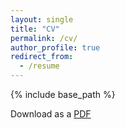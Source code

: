 ```yaml
---
layout: single
title: "CV"
permalink: /cv/
author_profile: true
redirect_from:
  - /resume
---
```


{% include base_path %}

Download as a [PDF](/files/koepnick_cv_180909.pdf)
